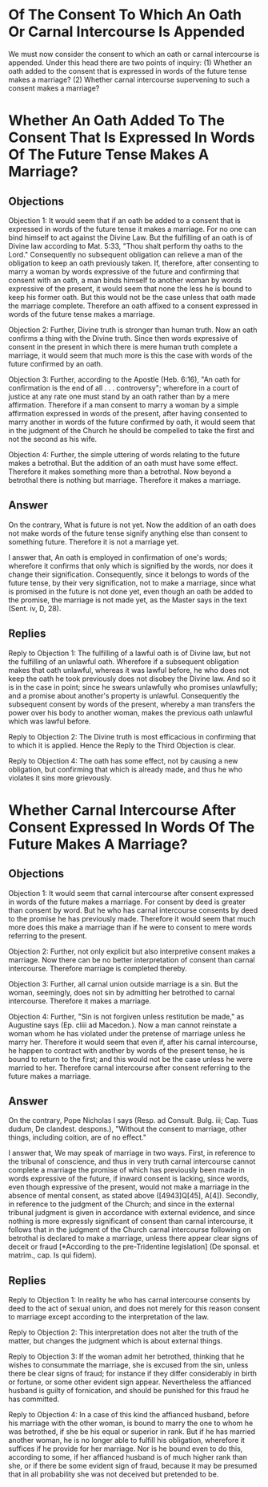 # Of The Consent To Which An Oath Or Carnal Intercourse Is Appended

We must now consider the consent to which an oath or carnal intercourse is appended. Under this head there are two points of inquiry:
(1) Whether an oath added to the consent that is expressed in words of the future tense makes a marriage?
(2) Whether carnal intercourse supervening to such a consent makes a marriage?
# Whether An Oath Added To The Consent That Is Expressed In Words Of The Future Tense Makes A Marriage?

## Objections

Objection 1: It would seem that if an oath be added to a consent that is expressed in words of the future tense it makes a marriage. For no one can bind himself to act against the Divine Law. But the fulfilling of an oath is of Divine law according to Mat. 5:33, "Thou shalt perform thy oaths to the Lord." Consequently no subsequent obligation can relieve a man of the obligation to keep an oath previously taken. If, therefore, after consenting to marry a woman by words expressive of the future and confirming that consent with an oath, a man binds himself to another woman by words expressive of the present, it would seem that none the less he is bound to keep his former oath. But this would not be the case unless that oath made the marriage complete. Therefore an oath affixed to a consent expressed in words of the future tense makes a marriage.

Objection 2: Further, Divine truth is stronger than human truth. Now an oath confirms a thing with the Divine truth. Since then words expressive of consent in the present in which there is mere human truth complete a marriage, it would seem that much more is this the case with words of the future confirmed by an oath.

Objection 3: Further, according to the Apostle (Heb. 6:16), "An oath for confirmation is the end of all . . . controversy"; wherefore in a court of justice at any rate one must stand by an oath rather than by a mere affirmation. Therefore if a man consent to marry a woman by a simple affirmation expressed in words of the present, after having consented to marry another in words of the future confirmed by oath, it would seem that in the judgment of the Church he should be compelled to take the first and not the second as his wife.

Objection 4: Further, the simple uttering of words relating to the future makes a betrothal. But the addition of an oath must have some effect. Therefore it makes something more than a betrothal. Now beyond a betrothal there is nothing but marriage. Therefore it makes a marriage.

## Answer

On the contrary, What is future is not yet. Now the addition of an oath does not make words of the future tense signify anything else than consent to something future. Therefore it is not a marriage yet.

I answer that, An oath is employed in confirmation of one's words; wherefore it confirms that only which is signified by the words, nor does it change their signification. Consequently, since it belongs to words of the future tense, by their very signification, not to make a marriage, since what is promised in the future is not done yet, even though an oath be added to the promise, the marriage is not made yet, as the Master says in the text (Sent. iv, D, 28).

## Replies

Reply to Objection 1: The fulfilling of a lawful oath is of Divine law, but not the fulfilling of an unlawful oath. Wherefore if a subsequent obligation makes that oath unlawful, whereas it was lawful before, he who does not keep the oath he took previously does not disobey the Divine law. And so it is in the case in point; since he swears unlawfully who promises unlawfully; and a promise about another's property is unlawful. Consequently the subsequent consent by words of the present, whereby a man transfers the power over his body to another woman, makes the previous oath unlawful which was lawful before.

Reply to Objection 2: The Divine truth is most efficacious in confirming that to which it is applied. Hence the Reply to the Third Objection is clear.

Reply to Objection 4: The oath has some effect, not by causing a new obligation, but confirming that which is already made, and thus he who violates it sins more grievously.
# Whether Carnal Intercourse After Consent Expressed In Words Of The Future Makes A Marriage?

## Objections

Objection 1: It would seem that carnal intercourse after consent expressed in words of the future makes a marriage. For consent by deed is greater than consent by word. But he who has carnal intercourse consents by deed to the promise he has previously made. Therefore it would seem that much more does this make a marriage than if he were to consent to mere words referring to the present.

Objection 2: Further, not only explicit but also interpretive consent makes a marriage. Now there can be no better interpretation of consent than carnal intercourse. Therefore marriage is completed thereby.

Objection 3: Further, all carnal union outside marriage is a sin. But the woman, seemingly, does not sin by admitting her betrothed to carnal intercourse. Therefore it makes a marriage.

Objection 4: Further, "Sin is not forgiven unless restitution be made," as Augustine says (Ep. cliii ad Macedon.). Now a man cannot reinstate a woman whom he has violated under the pretense of marriage unless he marry her. Therefore it would seem that even if, after his carnal intercourse, he happen to contract with another by words of the present tense, he is bound to return to the first; and this would not be the case unless he were married to her. Therefore carnal intercourse after consent referring to the future makes a marriage.

## Answer

On the contrary, Pope Nicholas I says (Resp. ad Consult. Bulg. iii; Cap. Tuas dudum, De clandest. despons.), "Without the consent to marriage, other things, including coition, are of no effect."

I answer that, We may speak of marriage in two ways. First, in reference to the tribunal of conscience, and thus in very truth carnal intercourse cannot complete a marriage the promise of which has previously been made in words expressive of the future, if inward consent is lacking, since words, even though expressive of the present, would not make a marriage in the absence of mental consent, as stated above ([4943]Q[45], A[4]). Secondly, in reference to the judgment of the Church; and since in the external tribunal judgment is given in accordance with external evidence, and since nothing is more expressly significant of consent than carnal intercourse, it follows that in the judgment of the Church carnal intercourse following on betrothal is declared to make a marriage, unless there appear clear signs of deceit or fraud [*According to the pre-Tridentine legislation] (De sponsal. et matrim., cap. Is qui fidem).

## Replies

Reply to Objection 1: In reality he who has carnal intercourse consents by deed to the act of sexual union, and does not merely for this reason consent to marriage except according to the interpretation of the law.

Reply to Objection 2: This interpretation does not alter the truth of the matter, but changes the judgment which is about external things.

Reply to Objection 3: If the woman admit her betrothed, thinking that he wishes to consummate the marriage, she is excused from the sin, unless there be clear signs of fraud; for instance if they differ considerably in birth or fortune, or some other evident sign appear. Nevertheless the affianced husband is guilty of fornication, and should be punished for this fraud he has committed.

Reply to Objection 4: In a case of this kind the affianced husband, before his marriage with the other woman, is bound to marry the one to whom he was betrothed, if she be his equal or superior in rank. But if he has married another woman, he is no longer able to fulfill his obligation, wherefore it suffices if he provide for her marriage. Nor is he bound even to do this, according to some, if her affianced husband is of much higher rank than she, or if there be some evident sign of fraud, because it may be presumed that in all probability she was not deceived but pretended to be.
